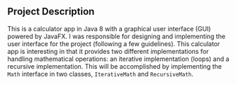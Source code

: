 
## Project Description

This is a calculator app in Java 8 with a graphical user interface
(GUI) powered by JavaFX. I was responsible for designing and implementing
the user interface for the project (following a few guidelines). This
calculator app is interesting in that it provides two different
implementations for handling mathematical operations: an iterative
implementation (loops) and a recursive implementation. This will be accomplished by
implementing the <code>Math</code> interface in two classes,
<code>IterativeMath</code> and <code>RecursiveMath</code>.

